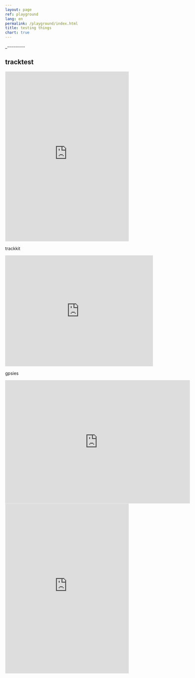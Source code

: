 ```yaml
---
layout: page
ref: playground
lang: en
permalink: /playground/index.html
title: testing things
chart: true
---
```



_---------
## tracktest

<iframe src='http://www.trackprofiler.com/track:qvtyfy/embeded?width=400&map=1&title=0&graph=1&height=550' width='400' height='550' scrolling='no' frameborder='0' style='border: 1px solid #ebeded;'><a href='http://www.trackprofiler.com/track:qvtyfy'>test</a> on <a href='http://www.trackprofiler.com'>TrackProfiler</a></iframe>

trackkit
<iframe width="480" height="360" src="http://track-kit.net/maps_s3/?v=embed&track=229801.gpx" frameborder="0" allowfullscreen></iframe>

gpsies
<iframe src="http://www.gpsies.com/mapOnly.do?fileId=vcbuzztncnlevljq&authkey=1A21293AC24205B93A27F78A16106B2952B01CB73147441D" width="600" height="400" frameborder="0" scrolling="no" marginheight="0" marginwidth="0"></iframe>

<iframe src='	http://share.mapbbcode.org/muynz' width='400' height='550' scrolling='no' frameborder='0' style='border: 1px solid #ebeded;'></iframe>




